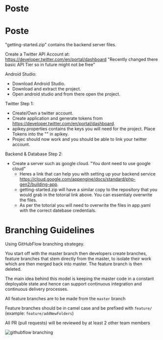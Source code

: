 # Poste

# Poste

"getting-started.zip" contains the backend server files.

Create a Twitter API Account at: https://developer.twitter.com/en/portal/dashboard      "Recently changed there basic API Tier so in future might not be free"

Android Studio:
  - Download Android Studio. 
  - Download and extract the project. 
  - Open android studio and from there open the project.

Twitter
Step 1:

  - Create/Own a twitter account.
  - Create application and generate tokens from https://developer.twitter.com/en/portal/dashboard.
  - apikey.properties contains the keys you will need for the project. Place Tokens into the "" in apikey.
  - Projec should now work and you should be able to link your twitter account.
  
Backend & Database
Step 2:

- Create a server such as google cloud. "You dont need to use google cloud"
  - Heres a link that can help you with setting up your backend service https://cloud.google.com/appengine/docs/standard/php-gen2/building-app.
  - getting-started.zip will have a similar copy to the repository that you would grab in the totorial link above. You can essentialy overwrite the files.
  - As per the totorial you will need to overwrite the files in app.yaml with the correct datebase credentials.



# Branching Guidelines

Using GitHubFlow branching strategey.

You start off with the master branch then developers create branches, feature branches that stem directly from the master, to isolate their work which are then merged back into master. The feature branch is then deleted.

The main idea behind this model is keeping the master code in a constant deployable state and hence can support continuous integration and continuous delivery processes.

All feature branches are to be made from the `master` branch

Feature branches should be in camel case and be prefixed with `feature/` (example: `feature/addNewFolders`)

All PR (pull requests) will be reviewed by at least 2 other team members

![githubflow branching](https://www.flagship.io/wp-content/uploads/github-flow-branching-model.jpeg)
